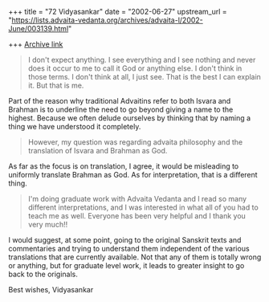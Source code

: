 +++
title = "72 Vidyasankar"
date = "2002-06-27"
upstream_url = "https://lists.advaita-vedanta.org/archives/advaita-l/2002-June/003139.html"

+++
[Archive link](https://lists.advaita-vedanta.org/archives/advaita-l/2002-June/003139.html)

>I don't expect anything.  I see everything and I see nothing and never does
>it occur to me to call it God or anything else.  I don't think in those
>terms.  I don't think at all, I just see.  That is the best I can explain
>it.  But that is me.

Part of the reason why traditional Advaitins refer to both Isvara and
Brahman is to underline the need to go beyond giving a name to the highest.
Because we often delude ourselves by thinking that by naming a thing we
have understood it completely.

>However, my question was regarding advaita philosophy and the translation
of
>Isvara and Brahman as God.

As far as the focus is on translation, I agree, it would be misleading to
uniformly translate Brahman as God. As for interpretation, that is a
different thing.

>I'm doing graduate work with Advaita Vedanta and I read so many different
>interpretations, and I was interested in what all of you had to teach me as
>well.  Everyone has been very helpful and I thank you very much!!

I would suggest, at some point, going to the original Sanskrit texts and
commentaries and trying to understand them independent of the various
translations that are currently available. Not that any of them is totally
wrong or anything, but for graduate level work, it leads to greater insight
to go back to the originals.

Best wishes,
Vidyasankar

